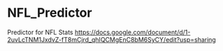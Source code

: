 # NFL_Predictor
Predictor for NFL Stats
https://docs.google.com/document/d/1-2uvLcTNM1JxdvZ-fT8mCjrd_qhIQCMgEnC8bM6SyCY/edit?usp=sharing
